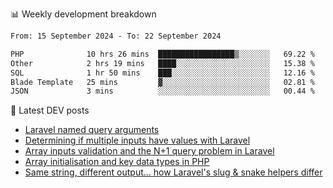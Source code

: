 📊 Weekly development breakdown
<!--START_SECTION:waka-->

```txt
From: 15 September 2024 - To: 22 September 2024

PHP              10 hrs 26 mins  █████████████████▒░░░░░░░   69.22 %
Other            2 hrs 19 mins   ████░░░░░░░░░░░░░░░░░░░░░   15.38 %
SQL              1 hr 50 mins    ███░░░░░░░░░░░░░░░░░░░░░░   12.16 %
Blade Template   25 mins         ▓░░░░░░░░░░░░░░░░░░░░░░░░   02.81 %
JSON             3 mins          ░░░░░░░░░░░░░░░░░░░░░░░░░   00.44 %
```

<!--END_SECTION:waka-->

📕 Latest DEV posts
<!-- BLOG-POST-LIST:START -->
- [Laravel named query arguments](https://dev.to/michaelvickersuk/laravel-named-query-arguments-28kd)
- [Determining if multiple inputs have values with Laravel](https://dev.to/michaelvickersuk/determining-if-multiple-inputs-have-values-with-laravel-km6)
- [Array inputs validation and the N+1 query problem in Laravel](https://dev.to/michaelvickersuk/array-inputs-validation-and-the-n1-query-problem-in-laravel-2agb)
- [Array initialisation and key data types in PHP](https://dev.to/michaelvickersuk/array-initialisation-and-key-data-types-in-php-1e5b)
- [Same string, different output... how Laravel&#39;s slug &amp; snake helpers differ](https://dev.to/michaelvickersuk/same-string-different-output-how-laravels-slug-snake-helpers-differ-1ccj)
<!-- BLOG-POST-LIST:END -->
